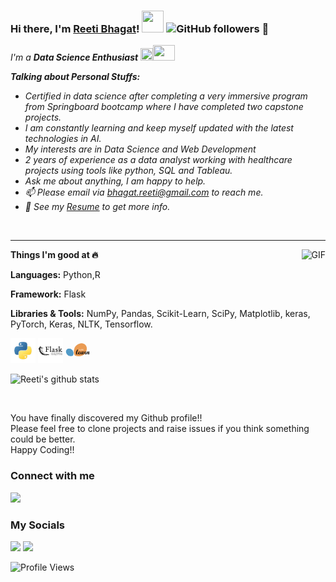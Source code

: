 ### Hi there, I'm [Reeti Bhagat]()! <img src="https://raw.githubusercontent.com/TheDudeThatCode/TheDudeThatCode/master/Assets/Hi.gif" width=35 height=35> ![GitHub followers](https://img.shields.io/github/followers/reetibhagat?style=social) 👋

<p>
  <em>
    I'm a <b>Data Science Enthusiast</b> <img src="https://raw.githubusercontent.com/TheDudeThatCode/TheDudeThatCode/master/Assets/Medal.gif" width=20 height=20><img src="https://raw.githubusercontent.com/TheDudeThatCode/TheDudeThatCode/master/Assets/Developer.gif" width=35 height=25> 
  </em>

 </p>


<em>

**Talking about Personal Stuffs:**

- Certified in data science after completing a very immersive program from Springboard bootcamp where I have completed two capstone projects.
- I am constantly learning and keep myself updated with the latest technologies in AI.
- My interests are in Data Science and Web Development 
-	2 years of experience as a data analyst working with healthcare projects using tools like python, SQL and Tableau.
-  Ask me about anything, I am happy to help.
- 📫 Please email via bhagat.reeti@gmail.com to reach me.
- 📝 See my [Resume](https://github.com/reetibhagat/Resume/blob/master/reeti_bhagat_resume.pdf) to get more info.


<br/>
</em>

<hr>
<div>
<p>
<img align="right" alt="GIF" src="https://media.giphy.com/media/L8K62iTDkzGX6/giphy.gif" />

**Things I'm good at :fire:**

**Languages:**  Python,R

**Framework:** Flask

**Libraries & Tools:** NumPy, Pandas, Scikit-Learn, SciPy, Matplotlib, keras, PyTorch, Keras, NLTK, Tensorflow.


<code><img height="40" src="https://raw.githubusercontent.com/github/explore/80688e429a7d4ef2fca1e82350fe8e3517d3494d/topics/python/python.png" title="python"></code>
<code><img height="40" src="https://raw.githubusercontent.com/github/explore/80688e429a7d4ef2fca1e82350fe8e3517d3494d/topics/flask/flask.png" title="flask"></code>
<code><img height="40" src="https://raw.githubusercontent.com/github/explore/80688e429a7d4ef2fca1e82350fe8e3517d3494d/topics/scikit-learn/scikit-learn.png" title="sklearn"></code>
</p>
</div>

![Reeti's github stats](https://github-readme-stats.vercel.app/api?username=reetibhagat&show_icons=true&hide_border=true)

<br/>

You have finally discovered my Github profile!!
<br/>
Please feel free to clone projects and raise issues if you think something could be better.
<br/>
Happy Coding!!

### Connect with me
[<img target="_blank" src="https://img.icons8.com/bubbles/100/000000/secured-letter.png">](mailto:bhagat.reeti@gmail.com)


### My Socials

[<img target="_blank" src="https://img.icons8.com/bubbles/100/000000/linkedin.png">](https://www.linkedin.com/in/reeti-bhagat)  [<img target="_blank" src="https://img.icons8.com/bubbles/100/000000/github.png">](https://github.com/reetibhagat) 


![Profile Views](https://komarev.com/ghpvc/?username=reetibhagat&style=flat-square)

```python

```
